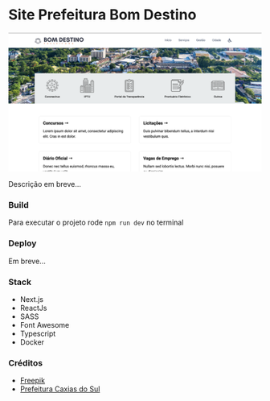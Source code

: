 # Site Prefeitura Bom Destino

![Site da Prefeitura de Bom Destino](./public/print_site.png)

Descrição em breve...

### Build

Para executar o projeto rode `npm run dev` no terminal

### Deploy

Em breve...

### Stack

- Next.js
- ReactJs
- SASS
- Font Awesome
- Typescript
- Docker

### Créditos

- [Freepik](https://br.freepik.com/)
- [Prefeitura Caxias do Sul](https://caxias.rs.gov.br/)